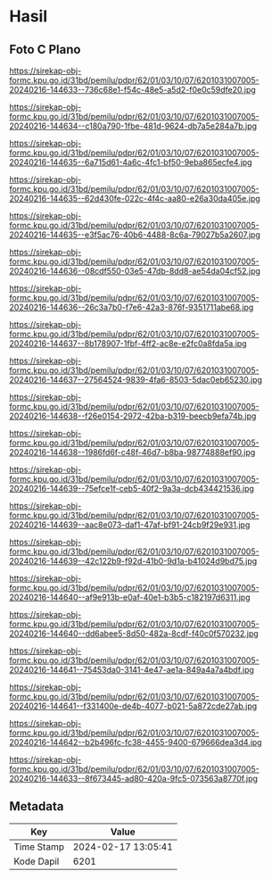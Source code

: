 # Hasil

## Foto C Plano

https://sirekap-obj-formc.kpu.go.id/31bd/pemilu/pdpr/62/01/03/10/07/6201031007005-20240216-144633--736c68e1-f54c-48e5-a5d2-f0e0c59dfe20.jpg

https://sirekap-obj-formc.kpu.go.id/31bd/pemilu/pdpr/62/01/03/10/07/6201031007005-20240216-144634--c180a790-1fbe-481d-9624-db7a5e284a7b.jpg

https://sirekap-obj-formc.kpu.go.id/31bd/pemilu/pdpr/62/01/03/10/07/6201031007005-20240216-144635--6a715d61-4a6c-4fc1-bf50-9eba865ecfe4.jpg

https://sirekap-obj-formc.kpu.go.id/31bd/pemilu/pdpr/62/01/03/10/07/6201031007005-20240216-144635--62d430fe-022c-4f4c-aa80-e26a30da405e.jpg

https://sirekap-obj-formc.kpu.go.id/31bd/pemilu/pdpr/62/01/03/10/07/6201031007005-20240216-144635--e3f5ac76-40b6-4488-8c6a-79027b5a2607.jpg

https://sirekap-obj-formc.kpu.go.id/31bd/pemilu/pdpr/62/01/03/10/07/6201031007005-20240216-144636--08cdf550-03e5-47db-8dd8-ae54da04cf52.jpg

https://sirekap-obj-formc.kpu.go.id/31bd/pemilu/pdpr/62/01/03/10/07/6201031007005-20240216-144636--26c3a7b0-f7e6-42a3-876f-9351711abe68.jpg

https://sirekap-obj-formc.kpu.go.id/31bd/pemilu/pdpr/62/01/03/10/07/6201031007005-20240216-144637--8b178907-1fbf-4ff2-ac8e-e2fc0a8fda5a.jpg

https://sirekap-obj-formc.kpu.go.id/31bd/pemilu/pdpr/62/01/03/10/07/6201031007005-20240216-144637--27564524-9839-4fa6-8503-5dac0eb65230.jpg

https://sirekap-obj-formc.kpu.go.id/31bd/pemilu/pdpr/62/01/03/10/07/6201031007005-20240216-144638--f26e0154-2972-42ba-b319-beecb9efa74b.jpg

https://sirekap-obj-formc.kpu.go.id/31bd/pemilu/pdpr/62/01/03/10/07/6201031007005-20240216-144638--1986fd6f-c48f-46d7-b8ba-98774888ef90.jpg

https://sirekap-obj-formc.kpu.go.id/31bd/pemilu/pdpr/62/01/03/10/07/6201031007005-20240216-144639--75efce1f-ceb5-40f2-9a3a-dcb434421536.jpg

https://sirekap-obj-formc.kpu.go.id/31bd/pemilu/pdpr/62/01/03/10/07/6201031007005-20240216-144639--aac8e073-daf1-47af-bf91-24cb9f29e931.jpg

https://sirekap-obj-formc.kpu.go.id/31bd/pemilu/pdpr/62/01/03/10/07/6201031007005-20240216-144639--42c122b9-f92d-41b0-9d1a-b41024d9bd75.jpg

https://sirekap-obj-formc.kpu.go.id/31bd/pemilu/pdpr/62/01/03/10/07/6201031007005-20240216-144640--af9e913b-e0af-40e1-b3b5-c182197d6311.jpg

https://sirekap-obj-formc.kpu.go.id/31bd/pemilu/pdpr/62/01/03/10/07/6201031007005-20240216-144640--dd6abee5-8d50-482a-8cdf-f40c0f570232.jpg

https://sirekap-obj-formc.kpu.go.id/31bd/pemilu/pdpr/62/01/03/10/07/6201031007005-20240216-144641--75453da0-3141-4e47-ae1a-849a4a7a4bdf.jpg

https://sirekap-obj-formc.kpu.go.id/31bd/pemilu/pdpr/62/01/03/10/07/6201031007005-20240216-144641--f331400e-de4b-4077-b021-5a872cde27ab.jpg

https://sirekap-obj-formc.kpu.go.id/31bd/pemilu/pdpr/62/01/03/10/07/6201031007005-20240216-144642--b2b496fc-fc38-4455-9400-679666dea3d4.jpg

https://sirekap-obj-formc.kpu.go.id/31bd/pemilu/pdpr/62/01/03/10/07/6201031007005-20240216-144633--8f673445-ad80-420a-9fc5-073563a8770f.jpg


## Metadata

| Key        | Value               |
| ---------- | ------------------- |
| Time Stamp | 2024-02-17 13:05:41 |
| Kode Dapil | 6201                |



